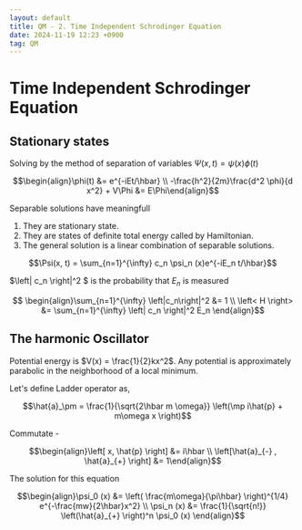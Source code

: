 ```yaml
---
layout: default
title: QM - 2. Time Independent Schrodinger Equation
date: 2024-11-19 12:23 +0900
tag: QM
---
```


# Time Independent Schrodinger Equation

## Stationary states
Solving by the method of separation of variables $\Psi (x, t) = \psi(x) \phi(t)$

$$\begin{align}\phi(t) &= e^{-iEt/\hbar} \\ -\frac{h^2}{2m}\frac{d^2 \phi}{d x^2} + V\Phi &= E\Phi\end{align}$$

Separable solutions have meaningfull

1. They are stationary state.
2. They are states of definite total energy called by Hamiltonian.
3. The general solution is a linear combination of separable solutions.

$$\Psi(x, t) = \sum_{n=1}^{\infty} c_n \psi_n (x)e^{-iE_n t/\hbar}$$

$\left\| c_n \right\|^2 $ is the probability that $E_n$ is measured

$$ \begin{align}\sum_{n=1}^{\infty} \left|c_n\right|^2 &= 1 \\ \left< H \right> &= \sum_{n=1}^{\infty} \left| c_n \right|^2 E_n \end{align}$$

## The harmonic Oscillator
Potential energy is $V(x) = \frac{1}{2}kx^2$.
Any potential is approximately parabolic in the neighborhood of a local minimum.

Let's define Ladder operator as,

$$\hat{a}_\pm = \frac{1}{\sqrt{2\hbar m \omega}} \left(\mp i\hat{p} + m\omega x \right)$$

Commutate - 

$$\begin{align}\left[ x, \hat{p} \right] &= i\hbar \\ \left[\hat{a}_{-} , \hat{a}_{+} \right] &= 1\end{align}$$

The solution for this equation

$$\begin{align}\psi_0 (x) &= \left( \frac{m\omega}{\pi\hbar} \right)^{1/4} e^{-\frac{mw}{2\hbar}x^2} \\ \psi_n (x) &= \frac{1}{\sqrt{n!}} \left(\hat{a}_{+} \right)^n \psi_0 (x) \end{align}$$

